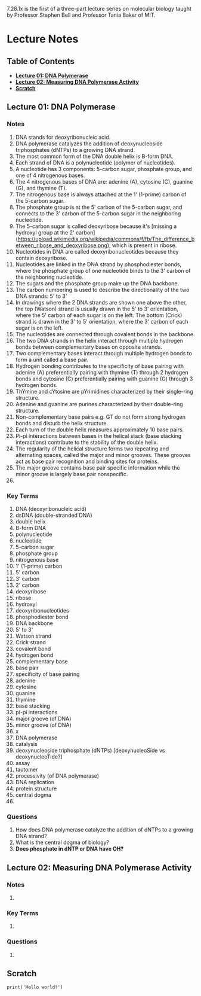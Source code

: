 7.28.1x is the first of a three-part lecture series on molecular biology taught by Professor Stephen Bell and Professor Tania Baker of MIT.

# Lecture Notes

## Table of Contents
- [**Lecture 01: DNA Polymerase**](#lecture-01-dna-polymerase)
- [**Lecture 02: Measuring DNA Polymerase Activity**](#lecture-02-measuring-dna-polymerase-activity)
- [**Scratch**](#scratch)

## Lecture 01: DNA Polymerase

### Notes

1. DNA stands for deoxyribonucleic acid.
2. DNA polymerase catalyzes the addition of deoxynucleoside triphosphates (dNTPs) to a growing DNA strand.
3. The most common form of the DNA double helix is B-form DNA.
4. Each strand of DNA is a polynucleotide (polymer of nucleotides).
5. A nucleotide has 3 components: 5-carbon sugar, phosphate group, and one of 4 nitrogenous bases.
6. The 4 nitrogenous bases of DNA are: adenine (A), cytosine (C), guanine (G), and thymine (T).
7. The nitrogenous base is always attached at the 1' (1-prime) carbon of the 5-carbon sugar.
8. The phosphate group is at the 5' carbon of the 5-carbon sugar, and connects to the 3' carbon of the 5-carbon sugar in the neighboring nucleotide.
9. The 5-carbon sugar is called deoxyribose because it's [missing a hydroxyl group at the 2' carbon] (https://upload.wikimedia.org/wikipedia/commons/f/fb/The_difference_between_ribose_and_deoxyribose.png), which is present in ribose.
10. Nucleotides in DNA are called deoxyribonucleotides because they contain deoxyribose.
11. Nucleotides are linked in the DNA strand by phosphodiester bonds, where the phosphate group of one nucleotide binds to the 3' carbon of the neighboring nucleotide.
12. The sugars and the phosphate group make up the DNA backbone.
13. The carbon numbering is used to describe the directionality of the two DNA strands: 5' to 3'
14. In drawings where the 2 DNA strands are shown one above the other, the top (Watson) strand is usually drawn in the 5' to 3' orientation, where the 5' carbon of each sugar is on the left. The bottom (Crick) strand is drawn in the 3' to 5' orientation, where the 3' carbon of each sugar is on the left.
15. The nucleotides are connected through covalent bonds in the backbone.
16. The two DNA strands in the helix interact through multiple hydrogen bonds between complementary bases on opposite strands.
17. Two complementary bases interact through multiple hydrogen bonds to form a unit called a base pair.
18. Hydrogen bonding contributes to the specificity of base pairing with adenine (A) preferentially pairing with thymine (T) through 2 hydrogen bonds and cytosine (C) preferentially pairing with guanine (G) through 3 hydrogen bonds.
19. ThYmine and cYtosine are pYrimidines characterized by their single-ring structure.
20. Adenine and guanine are purines characterized by their double-ring structure.
21. Non-complementary base pairs e.g. GT do not form strong hydrogen bonds and disturb the helix structure.
22. Each turn of the double helix measures approximately 10 base pairs.
23. Pi-pi interactions between bases in the helical stack (base stacking interactions) contribute to the stability of the double helix.
24. The regularity of the helical structure forms two repeating and alternating spaces, called the major and minor grooves. These grooves act as base pair recognition and binding sites for proteins.
25. The major groove contains base pair specific information while the minor groove is largely base pair nonspecific.
26. 

### Key Terms

1. DNA (deoxyribonucleic acid)
2. dsDNA (double-stranded DNA)
3. double helix
4. B-form DNA
5. polynucleotide
6. nucleotide
7. 5-carbon sugar
8. phosphate group
9. nitrogenous base
10. 1' (1-prime) carbon
11. 5' carbon
12. 3' carbon
13. 2' carbon
14. deoxyribose
15. ribose
16. hydroxyl
17. deoxyribonucleotides
18. phosphodiester bond
19. DNA backbone
20. 5' to 3'
21. Watson strand
22. Crick strand
23. covalent bond
24. hydrogen bond
25. complementary base
26. base pair
27. specificity of base pairing
28. adenine
29. cytosine
30. guanine
31. thymine
32. base stacking
33. pi-pi interactions
34. major groove (of DNA)
35. minor groove (of DNA)
36. x
37. DNA polymerase
38. catalysis
39. deoxynucleoside triphosphate (dNTPs) [deoxynucleoSide vs deoxynucleoTide?]
40. assay
41. tautomer
43. processivity (of DNA polymerase)
44. DNA replication
45. protein structure
46. central dogma
47. 

### Questions

1. How does DNA polymerase catalyze the addition of dNTPs to a growing DNA strand?
2. What is the central dogma of biology?
3. **Does phosphate in dNTP or DNA have OH?**

## Lecture 02: Measuring DNA Polymerase Activity

### Notes

1. 

### Key Terms

1. 

### Questions

1. 


## Scratch

```{r}
print('Hello world!')
```
